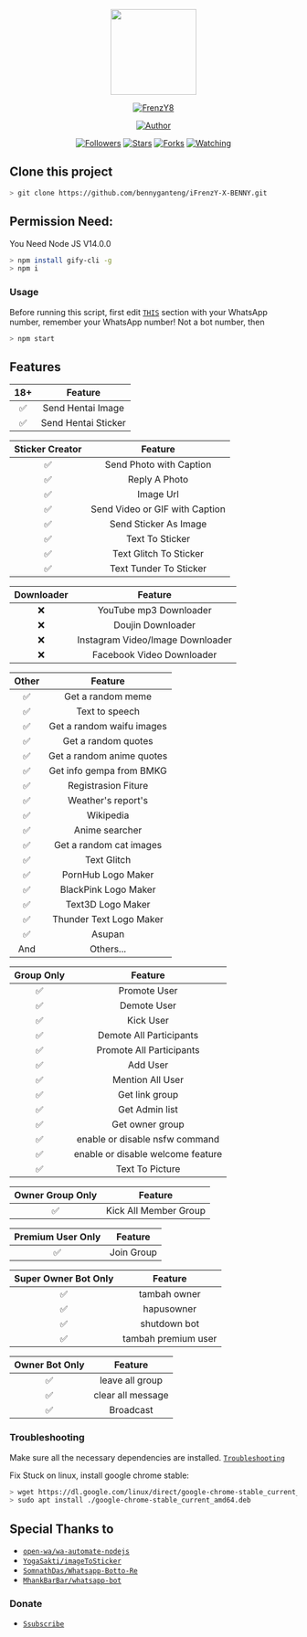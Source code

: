 <p align="center">
<img src="https://camo.githubusercontent.com/9c184e56a76795eaeb8e7584424520de07a9aa4db57323f626ef9ff7730f62b9/68747470733a2f2f6d656469612e67697068792e636f6d2f6d656469612f34644d3155373661415133646245366263332f67697068792e676966" width="150" height="150"/>
</p>
<p align="center">
<a href="#"><img title="FrenzY8" src="https://img.shields.io/badge/Whatsapp Bot-green?colorA=%23ff0000&colorB=%23017e40&style=for-the-badge"></a>
</p>
<p align="center">
<a href="https://github.com/FrenzY8"><img title="Author" src="https://img.shields.io/badge/Author-FrenzY8-red.svg?style=for-the-badge&logo=github"></a>
</p>
<p align="center">
<a href="https://github.com/bennyganteng/followers"><img title="Followers" src="https://img.shields.io/github/followers/mhankbarbar?color=blue&style=flat-square"></a>
<a href="https://github.com/bennyganteng/bennybotwa/stargazers/"><img title="Stars" src="https://img.shields.io/github/stars/bennyganteng/bennybotwa?color=red&style=flat-square"></a>
<a href="https://github.com/bennyganteng/bennybotwa/network/members"><img title="Forks" src="https://img.shields.io/github/forks/FrenzY8/iFrenzY-X-BENNY?color=red&style=flat-square"></a>
<a href="https://github.com/FrenzY8/iFrenzY-X-BENNY"><img title="Watching" src="https://img.shields.io/github/watchers/mhankbarbar/whatsapp-bot?label=Watchers&color=blue&style=flat-square"></a>
</p>

## Clone this project

```bash
> git clone https://github.com/bennyganteng/iFrenzY-X-BENNY.git
```

## Permission Need:

You Need Node JS V14.0.0

```bash
> npm install gify-cli -g
> npm i
```

### Usage
Before running this script, first edit [`THIS`](https://github.com/bennyganteng/bennybotwa/blob/master/bennymsg.js#L69) section with your WhatsApp number, remember your WhatsApp number!  Not a bot number, then
```bash
> npm start
```

## Features

| 18+ |                Feature           |
| :-----------: | :--------------------------------: |
|       ✅       | Send Hentai Image          |
|       ✅       | Send Hentai Sticker          |

| Sticker Creator |                Feature           |
| :-----------: | :--------------------------------: |
|       ✅       | Send Photo with Caption          |
|       ✅       | Reply A Photo                    |
|       ✅       | Image Url                        |
|       ✅       | Send Video or GIF with Caption   |
|       ✅       | Send Sticker As Image            |
|       ✅       | Text To Sticker                  |
|       ✅       | Text Glitch To Sticker           |
|       ✅       | Text Tunder To Sticker           |



| Downloader |                     Feature                |
| :------------: | :---------------------------------------------: |
|       ❌        |   YouTube mp3 Downloader                    |
|       ❌        |   Doujin Downloader         |
|       ❌        |   Instagram Video/Image Downloader                  |
|       ❌        |   Facebook Video Downloader                  |


| Other  |                     Feature                     |
| :------------: | :---------------------------------------------: |
|       ✅        |   Get a random meme             |
|       ✅        |   Text to speech                |
|       ✅        |   Get a random waifu images     |
|       ✅        |   Get a random quotes           |
|       ✅        |   Get a random anime quotes     |
|       ✅        |   Get info gempa from BMKG      
|       ✅        |   Registrasion Fiture           |
|       ✅        |   Weather's report's            |
|       ✅        |   Wikipedia                     |
|       ✅        |   Anime searcher                |
|       ✅        |   Get a random cat images       |
|       ✅        |   Text Glitch       |
|       ✅        |   PornHub Logo Maker       |
|       ✅        |   BlackPink Logo Maker       |
|       ✅        |   Text3D Logo Maker       |
|       ✅        |   Thunder Text Logo Maker       |
|       ✅        |   Asupan                        |
|      And        |   Others...                     |


| Group Only  |                     Feature                     |
| :------------: | :---------------------------------------------: |
|       ✅        |   Promote User                  |
|       ✅        |   Demote User                   |
|       ✅        |   Kick User                     |
|       ✅        |   Demote All Participants       |
|       ✅        |   Promote All Participants      |
|       ✅        |   Add User                      |
|       ✅        |   Mention All User              |
|       ✅        |   Get link group                |
|       ✅        |   Get Admin list                |
|       ✅        |   Get owner group               |
|       ✅        |   enable or disable nsfw command|
|       ✅        |   enable or disable welcome feature|
|       ✅        |   Text To Picture               |


| Owner Group Only  |              Feature                |
| :------------: | :---------------------------------------------: |
|       ✅        |   Kick All Member Group                 |

| Premium User Only  |              Feature                |
| :------------: | :---------------------------------------------: |
|       ✅        |   Join Group                    |

| Super Owner Bot Only  |              Feature                |
| :------------: | :---------------------------------------------: |
|       ✅        |   tambah owner                   |
|       ✅        |   hapusowner                     |
|       ✅        |   shutdown bot                   |
|       ✅        |   tambah premium user            |

| Owner Bot Only  |              Feature                |
| :------------: | :---------------------------------------------: |
|       ✅        |   leave all group                   |
|       ✅        |   clear all message                 |
|       ✅        |   Broadcast                      |


### Troubleshooting
Make sure all the necessary dependencies are installed.
[`Troubleshooting`](https://github.com/puppeteer/puppeteer/blob/main/docs/troubleshooting.md)

Fix Stuck on linux, install google chrome stable:
```bash
> wget https://dl.google.com/linux/direct/google-chrome-stable_current_amd64.deb
> sudo apt install ./google-chrome-stable_current_amd64.deb
```
## Special Thanks to
* [`open-wa/wa-automate-nodejs`](https://github.com/open-wa/wa-automate-nodejs)
* [`YogaSakti/imageToSticker`](https://github.com/YogaSakti/imageToSticker)
* [`SomnathDas/Whatsapp-Botto-Re`](https://github.com/SomnathDas/Whatsapp-Botto-Re)
* [`MhankBarBar/whatsapp-bot`](https://github.com/MhankBarBar/whatsapp-bot)

### Donate
* [`Ssubscribe`](https://youtube.com/c/bennyhidayat)
